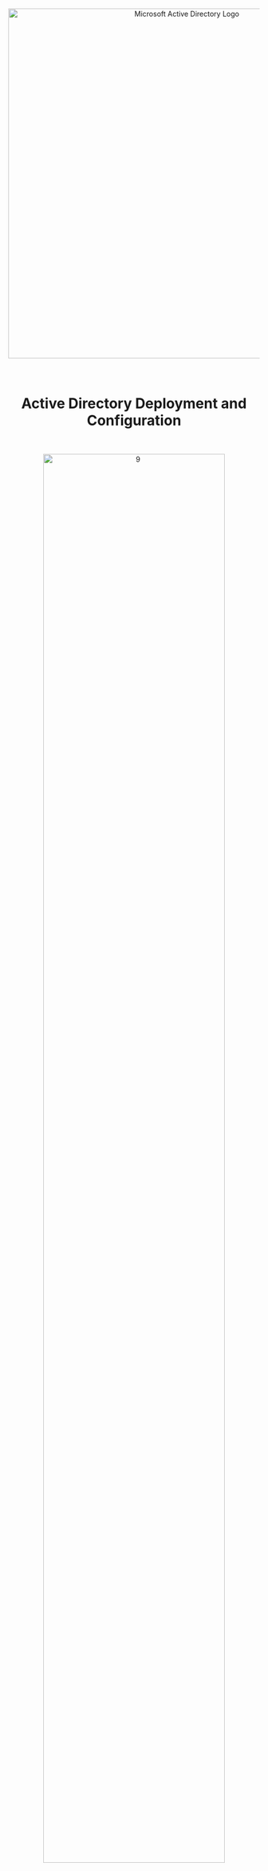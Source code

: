 <br>

<p align="center">
<img width="700" src="https://github.com/user-attachments/assets/9b6b0a51-6411-4e01-96c5-1bb31e6fd986" alt="Microsoft Active Directory Logo"/>
<br>

<br>

<br>

<h1 align="center">Active Directory Deployment and Configuration</h1> 
<br>

<p align="center">
<img src="https://github.com/user-attachments/assets/5d4b8c68-d1a6-4a4e-93e3-d8b8602d9123" height="85%" width="85%" alt="9"/><br />
</p>
<br />

## Lab Overview

This lab builds on the previous one [here](https://github.com/vincentchachere/azure-on-prem-ad). It simulates an enterprise Active Directory setup in Azure, where you'll deploy and configure Active Directory, create groups and user accounts, then verify the credentials, authentication, and permissions by logging into a client VM with manually generated users. Key topics include AD installation, forest creation, user management, domain integration, and custom Remote Desktop access, providing a strong foundation for future projects.

## On-Premises Active Directory Deployed in the Cloud (Azure)
Active Directory essentially manages user accounts, passwords, permissions, and devices at large scale. This tutorial explains how to implement on-premises Active Directory in Azure Virtual Machines.

<ins>The difference between On-Premise Active Directory and Azure Active Directory</ins>:

- `On-Premise Active Directory`: Refers to infrastructure hosted and managed locally within an organization's physical data centers. This requires direct management and maintenance by the organization.

- `Azure Active Directory`: Refers to infrastructure and services provided remotely by Microsoft, hosted on their global data centers. This offers scalable, managed cloud services with remote access.

## Environments and Technologies Used

- Microsoft Azure (Virtual Machines/Compute)
- Remote Desktop
- Active Directory Domain Services
- PowerShell

## Operating Systems Used

- Windows Server 2022
- Windows 10 (21H2)

## High-Level Active Directory Deployment and Configuration Steps

- Install Active Directory
- Promote DC-1 to Domain Controller
- Create an Admin in Acitive Directory
- Join Client-1 to Domain
- Setup Remote Desktop for Non-Administrative Users

## Configuration Steps

<details>

<summary>

### 1. ) Install Active Directory

</summary>

<ins>Go to the Domain Controller (DC-1) and in Server Manager Dashboard</ins>:

- Click: `Add roles and features`

<img width="800" alt="isolated" src="https://github.com/user-attachments/assets/4109a1e0-694c-4404-9109-4c69f23ca2ce">

<br>
<br>
<br>

<ins>Click Next until reaching the Server Roles section then</ins>:

- Select: `Active Directory Domain Services`

<img width="800" alt="isolated" src="https://github.com/user-attachments/assets/612caea1-964c-4197-892d-fd3aa833c562">

<br>
<br>
<br>

<ins>Within this portion</ins>:

- Click: `Add Features`

<img width="800" alt="isolated" src="https://github.com/user-attachments/assets/3fa6a381-f5b0-4c94-bb48-794bea14b10b">

<br>
<br>
<br>

<ins>Click Next until reaching the Confirmation tab then</ins>:

- Check the: `Restart the destination server automatically if required` Box

- Click: `Yes`

- Click: `Install`

<img width="800" alt="isolated" src="https://github.com/user-attachments/assets/81812bf1-e8b9-48f7-9507-fa4074af53c4">

<br>
<br>
<br>

<ins>When that's done installing</ins>:

- Click: `Close`

<img width="800" alt="isolated" src="https://github.com/user-attachments/assets/7c73b736-cf0e-4545-a6d9-683b9ecf90ea">

</details>

<details>

<summary>

### 2. ) Promote DC-1 to Domain Controller

</summary>

<ins>Towards the top-right corner of the Server Manager window, there will be a flag and a yellow triangle ⚠️ symbol</ins>.

- Click: `Flag with Triangle`

- Click: `Promote this server to a domain controller`

<img width="800" alt="isolated" src="https://github.com/user-attachments/assets/377ca48e-b056-46a5-8504-9afa07a31297">

<br>
<br>
<br>

<ins>Within the Deployment Configuration tab</ins>

- Select: `Add a new forest`

- Root domain name: `mydomain.com`

- Click: `Next`

<img width="800" alt="isolated" src="https://github.com/user-attachments/assets/47cd8d56-987c-4a4e-b2b8-4f586e2f85e8">

<br>
<br>
<br>

<ins>Within the Domain Controller Options tab</ins>:

- Give it a DSRM password (*This is required but it will not be used in this tutorial*).

- Click: `Next`

<img width="800" alt="isolated" src="https://github.com/user-attachments/assets/fedd52a0-48d0-4c63-8adb-0c824671e1ae">

<br>
<br>
<br>

<ins>Within the DNS Options tab</ins>:

- Uncheck: `Create DNS delegation`

<img width="800" alt="isolated" src="https://github.com/user-attachments/assets/35e80bf5-5348-4c1e-94c9-68cfe5f88de2">

<br>
<br>
<br>

<ins>Click Next until you reach the Prerequisites Check tab then</ins>:

- Click: `Install`

<img width="800" alt="isolated" src="https://github.com/user-attachments/assets/8d940c8e-4b2a-49be-a7af-3c8ad8a840f3">

<br>
<br>
<br>

<ins>The DC-1 will now restart to complete its promotion to a Domain Controller</ins>.

<img width="800" alt="isolated" src="https://github.com/user-attachments/assets/126fa108-df23-44f3-87ef-b1f58cfe7aea">

<br>
<br>
<br>

Now that your DC-1 VM is a domain controller, you need to decide how to log in: as a local user on your client VM or as a domain user on the domain controller. This means clarifying two things: which domain to use and which user account to use.

- For this lab you can log back into DC-1 as:

  - Username: `mydomain.com\labuser` (or whatever you made when creating your DC-1 VM)

  - Password: `TheSamePasswordYou'veBeenUsing`

*Make sure to use a backslash ( \ ) NOT a forward slash ( / ) or you will not be able to login.*

<img width="800" alt="isolated" src="https://github.com/user-attachments/assets/8489277b-b15e-4ebc-947d-11c5a1988046">

</details>

<details>

<summary>

### 3. ) Create an Admin in Acitive Directory

</summary>

Now that you're logged back into DC-1 as local user: domain.com\labuser, create two organizational units called _EMPLOYEES and _ADMINS, then add a new domain admin user. Mine will be named Jane Doe (You can name yours the same or something different, just remember it).

- Go To: `Active Directory Users and Computers` (ADUC)

<img width="800" alt="isolated" src="https://github.com/user-attachments/assets/190b5ddf-a472-4fc6-8195-819cab80ada6">

<br>
<br>
<br>

<ins>Within Active Directory Users and Computers</ins>:

Create an Organizational Unit (OU) called “_EMPLOYEES”

- Right-Click: `domain.com` > Select: `New` > Select: `Organizational Unit`

<img width="800" alt="isolated" src="https://github.com/user-attachments/assets/eb3f4120-b273-4901-b111-75081f98ea10">

<br>
<br>
<br>

<ins>Within New Object - Organzational Unit</ins>:

- Name: `_EMPLOYEES`

*Make sure to spell it exactly as you see it or the scripts and policies referencing it may fail.*

<ins>Remember to Create the ADMINS Organizational Unit</ins>:

- Right-Click: `domain.com` > Select: `New` > Select: `Organizational Unit`

- Name: `_ADMINS`

<img width="800" alt="isolated" src="https://github.com/user-attachments/assets/20ee7889-bf7a-4925-8d71-23711ed14f00">

<br>
<br>
<br>

<ins>Back in Active Directory Users and Computers Create Your Domain User</ins>:

- Click: `_ADMINS` > Right-Click: `the empty space` > Select: `New` > Select: `User`

<img width="800" alt="isolated" src="https://github.com/user-attachments/assets/bb799a7b-360b-455b-a480-f1b35549135f">

<br>
<br>
<br>

<ins>Within New Object - User</ins>:

- First Name: `Jane`

- Last Name: `Doe`

- Change User Logon Name To: `jane_admin` (The first name of your created domain user then underscore admin.)

- Click: `Next`

<img width="800" alt="isolated" src="https://github.com/user-attachments/assets/29c7bceb-57a0-48d9-9763-6776b87e65a5">

<br>
<br>
<br>

<ins>Within New Object - User</ins>:

- Password: `SomethingYouCanRemember`

- Check: `Password never expires` (Normally you do not want to do this, but for the simplicity of the lab we will.)

- Click: `Next`

<img width="800" alt="isolated" src="https://github.com/user-attachments/assets/f22c31e6-776a-4ad0-8c55-5a9185b45e4b">

<br>
<br>
<br>

<ins>Within New Object - User</ins>:

- Click: `Finish`

<img width="800" alt="isolated" src="https://github.com/user-attachments/assets/dcb94011-6685-4c85-b501-7a0834d0b1d1">

<br>
<br>
<br>

<ins>Back in Active Directory Users and Computers</ins>

- Click: `_ADMINS`

- Right-Click: `Jane Doe` (The Name of Your Domain User)

- Select: `Properties`

<img width="800" alt="isolated" src="https://github.com/user-attachments/assets/d4b8977b-e96e-4da4-b683-4a8115ea2fb7">

<br>
<br>
<br>

<ins>Within Jane Doe Properties</ins>:

- Go To: `Member Of`

- Select: `Add`

<img width="800" alt="isolated" src="https://github.com/user-attachments/assets/082a8038-dd74-407b-99f1-ba4c43210405">

<br>
<br>
<br>

<ins>Within the Select Groups Windows</in>:

- Type In: `Domain Admins`

- Click: `Check Names`

- Click: `OK`

<img width="800" alt="isolated" src="https://github.com/user-attachments/assets/c3fd5780-1fba-4847-9f73-89502b69ac53">

<br>
<br>
<br>

<ins>Back in Jane Doe Properties</ins>:

- Click: `Apply`

- Click: `OK`

<img width="800" alt="isolated" src="https://github.com/user-attachments/assets/06db3f2f-a19e-4baf-adc4-22aa750bef4a">

<br>
<br>
<br>

<ins>Now you can log out / close the connection to DC-1 and</ins>:

- Log back into DC-1 as: `mydomain.com\jane_admin` (the first name of your domain user then underscore admin with mydomain.com attached to the front)

<img width="800" alt="isolated" src="https://github.com/user-attachments/assets/3c0508eb-56f6-4de5-9938-89324722b547">

<br>
<br>
<br>

<ins>Back inside DC-1 as: mydomain.com\jane_admin</ins>:

</ins>Create another Organizational Unit called CLIENTS</ins>:

- Name: `_CLIENTS`

*We will place Client-1 inside this folder for organizational purposes.*

<img width="800" alt="isolated" src="https://github.com/user-attachments/assets/9738fa42-b995-4983-b302-d9a869bc0711">

<br>
<br>
<br>

<ins>Within Active Directory Users and Computers</ins>:

- Click: `Computers`

- Right-Click: `Client-1`

- Select: `_CLIENTS`

- Click: `OK`

<img width="800" alt="isolated" src="https://github.com/user-attachments/assets/94dc4c1b-eba9-4594-9429-bb83859bc9a8">

<br>
<br>
<br>

<ins>Within Active Directory Users and Computers</ins>:

Click: `_CLIENTS` and you will see Client-1 inside there

<img width="800" alt="isolated" src="https://github.com/user-attachments/assets/f06306b1-27cd-4a4e-878e-fd77c3c1cfb7">

<br>
<br>
<br>

</details>

<details>

<summary>

### 4. ) Join Client-1 to Domain

</summary>

To join Client-1 to the Domain Controller we will first set Client-1’s DNS servers settings to DC-1’s Private IP address, which will allow the client-1 VM to resolve domain-related DNS queries through the Domain Dontroller (DC-1).

<ins>Go To</ins>:

- Resource Group: `Active-Directory-Lab` > VM: `Client-1` > `Network Settings` > Network Interface: `client-1408_z1` > `DNS servers`

<img width="800" alt="isolated" src="https://github.com/user-attachments/assets/2be62c15-ec58-4afe-8579-2e0bd3929243">

<br>
<br>
<br>

<ins>Setting Client's DNS servers to DC-1's Private IP Address Go To</ins>:

- Resource Group: `Active-Directory-Lab` > VM: `Client-1` > `Network Settings` > Network Interface: `client-1408_z1` > `DNS servers`

- Select: `Custom`

- Input: `DC-1's Private IP Address` (Example; mine is: 10.0.0.4)

- Click: `Save` when done

<img width="800" alt="isolated" src="https://github.com/user-attachments/assets/c0e0d75a-6a25-4fd1-9c76-d50539b68c97">

<br>
<br>
<br>

<ins>Now for the DNS Settings to sync in you must restart you Client-1's VM so</ins>:

- Resource Group: `Active-Directory-Lab` > VM: `Client-1`

- Restart: `Client-1` VM when done doing this

*If you do not restart your Client-1 VM after setting it's DNS Server to DC-1’s Private IP address then it will not successfully allow the client-1 VM to resolve domain-related DNS queries through the domain controller (DC-1).*

<img width="800" alt="isolated" src="https://github.com/user-attachments/assets/b5c26b71-a822-46b3-a7ca-7fe04ead9877">

<br>
<br>
<br>

<ins>Log into Client-1 as the original local admin (labuser) and</ins>:

- Open: `PowerShell`

- Run: `ipconfig /all`

- The `DNS Server` should show DC-1’s Private IP Address as shown in the image below.

*If the DNS server on Client-1 is not set to DC-1's private IP (e.g., it shows 168.63.129.16), update the DNS settings manually to DC-1's private IP. Restarting Client-1's VM may also help apply the changes. If successful, the client may log you out, indicating it's trying to connect to the domain.*

<img width="800" alt="isolated" src="https://github.com/user-attachments/assets/8641ddec-9a6c-4919-b3d6-cbd0f6bec77e">

<br>
<br>
<br>

<ins>While still in Client-1 join it to the domain</ins>:

- Right-Click: `Start`

- Select: `System`

*The Client-1 VM will restart when it joins the domain.*

<img width="800" alt="isolated" src="https://github.com/user-attachments/assets/9cc81c81-20c3-417f-8f4a-9231cb209170">

<br>
<br>
<br>

<ins>Within System Settings</ins>:

- Select: `Rename this PC (advanced)`

- Select: `Change`

<img width="800" alt="isolated" src="https://github.com/user-attachments/assets/6e459538-9285-4016-8026-a3510456a931">

<br>
<br>
<br>

<ins>Within Computeer Name/Domain Changes</ins>:

- Select: `Domain`

- Type In: `mydomain.com`

- Click: `OK`

*Notice Computer Name is Client-1 not DC-1*

<img width="800" alt="isolated" src="https://github.com/user-attachments/assets/d2d79b1f-1cbb-4340-a5a1-de3e73524f98">

<br>
<br>
<br>

<ins>When the Windows Security Window Pops Up</ins>:

- Type In: `mydomain.com\jane_admin`

- Password: `WhateverYouCreated`

- Select: `OK`

*Client-1 VM will restart after this*

<img width="800" alt="isolated" src="https://github.com/user-attachments/assets/eadeed84-5714-431a-b95d-8e8cb841cf57">

<br>
<br>
<br>

<ins>When this pops up</ins>:

Select: `OK`

<img width="800" alt="isolated" src="https://github.com/user-attachments/assets/614eb7b1-1cad-441a-8e16-65f15b690e7f">

<br>
<br>
<br>

<ins>When this pops up</ins>:

- Select: `Restart Now`

<img width="800" alt="isolated" src="https://github.com/user-attachments/assets/6bbc2ad2-a1a6-45ef-952f-1a19405cab2b">

</details>

<details>

<summary>

### 5. ) Setup Remote Desktop for Non-Administrative Users

</summary>

<ins>Log back into Client-1 as: mydomain.com\jane_admin then</ins>:

- Go To: `System Settings`

- Select: `About`

- Select: `Remote Desktop`

<img width="800" alt="isolated" src="https://github.com/user-attachments/assets/0e2f3ecd-a2ed-4441-ac67-47a135955174">

<br>
<br>
<br>

<ins>Within Remote Desktop System Settings</ins>:

- Select: `Select users that can remotely access this PC`

<img width="800" alt="isolated" src="https://github.com/user-attachments/assets/de0fa8ee-0fc9-46a3-9338-ac1611dd47c8">

<br>
<br>
<br>

<ins>Within Select Users or Groups</ins>:

- Type In: `Domain Users`

- Click: `Check Names`

- Click: `OK`

<img width="800" alt="isolated" src="https://github.com/user-attachments/assets/45f64722-e8f2-4651-93d3-be3d2a5beae2">

<br>
<br>
<br>

<ins>Log back into the Domain Controller (DC-1) as</ins>: mydomain.com\jane_admin

- Search: `Powershell ISE`

- Right-Click: `Powershell ISE`

- Select: `Run as Administrator`

<img width="800" alt="isolated" src="https://github.com/user-attachments/assets/5066bc80-075f-44cb-b81d-e999f764a6ef">

<br>
<br>
<br>

<ins>In the top right corner of PowerShell ISE</ins>:

Click: the `Script` drop down arrow

<img width="800" alt="isolated" src="https://github.com/user-attachments/assets/4609810b-6178-45ba-8552-9eaadc3eafe5">

<br>
<br>
<br>

<ins>Within PowerShell ISE</ins>:

*Copy, Paste, then Run the script below into PowerShell ISE:*

https://github.com/vincentchachere/Generate-Names-Create-Users/blob/main/AD

*Observe the accounts being created*

<img width="800" alt="isolated" src="https://github.com/user-attachments/assets/7eabe6e2-48ab-463c-80ad-0e900b95e504">

<br>
<br>
<br>

### 13. ) Attempt to log into Client-1 with one of the Created Users

When finished, open Active Directory Users and Computers (ADUC) and observe the accounts in the _EMPLOYEES Oganizational Unit (OU).

- Select: `A Created User`

<img width="800" alt="isolated" src="https://github.com/user-attachments/assets/ecff73ad-7aa5-489f-a36c-f539dc699328">

<br>
<br>
<br>

<ins>Attempt to log into Client-1 with one of the accounts</ins>

*Take note of the password in the script*

<img width="800" alt="isolated" src="https://github.com/user-attachments/assets/2a0a8d88-09f1-43d6-8be6-69b43dc97a16">

<br>
<br>
<br>

<ins>Once logged in</ins>:

- Go To: `Command Prompt`

<img width="800" alt="isolated" src="https://github.com/user-attachments/assets/63b0c4aa-986d-42cc-888e-9fe67fd1a9b0">

<br>
<br>
<br>

<ins>Once inside Command Prompt</ins>:

*Notice the created user's name displayed in the path.*

<img width="800" alt="isolated" src="https://github.com/user-attachments/assets/bbb2ff68-8c58-4936-a0ff-503cb2584124">

<br>
<br>
<br>

<ins>Navigate to File Explorer</ins>:

- Go to: `This PC` > `Windows (C:)` > `Users`

*Take notice that the created user's name is shown in here because you logged into the Client VM with that account.*

<img width="800" alt="isolated" src="https://github.com/user-attachments/assets/19c207bd-c074-4492-a880-a1c43276c21c">

</details>

<h2 align="center">Final Thoughts</h2>

With the Active Directory infrastructure now fully set up, deployed, and configured, we've established a solid foundation for centralized domain management. We covered installing and promoting a Domain Controller, creating users, groups, and organizational units, setting up DNS, and testing connectivity between client machines and the server. This infrastructure enables streamlined management, enhanced security, and scalability for future needs. Always document your setup for reference and maintain regular backups to ensure system reliability.

Thank you for following along with this project. Your time and effort in learning and implementing these concepts are greatly appreciated. I hope this guide was helpful!

☎️ For any questions or just to connect you can reach me at: www.linkedin.com/in/vincentchachere
